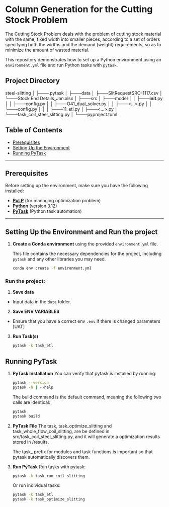 # Column Generation for the Cutting Stock Problem

The Cutting Stock Problem deals with the problem of cutting stock material with the same, fixed width into smaller pieces, according to a set of orders specifying both the widths and the demand (weight) requirements, so as to minimize the amount of wasted material.

This repository demonstrates how to set up a Python environment using an `environment.yml` file and run Python tasks with `pytask`.

## Project Directory

steel-slitting
│
├───.pytask
│
├───data
│   ├───SlitRequestSRO-1117.csv
│   └───Stock End Details_Jan.xlsx
│
├───src
│   ├───model
│   │   ├───__init__.py
│   │   ├───config.py
│   │   ├───O41_dual_solver.py
│   │   ├───<...>.py
│   │   └───config.py
│   │
│   ├───11_etl.py
│   ├───<...>.py
│   └───task_coil_steel_slitting.py
│
└───pyproject.toml

## Table of Contents
- [Prerequisites](#prerequisites)
- [Setting Up the Environment](#setting-up-the-environment)
- [Running PyTask](#running-pytask)
---
## Prerequisites

Before setting up the environment, make sure you have the following installed:

- **[PuLP](https://coin-or.github.io/pulp/)** (for managing optimization problem)
- **[Python](https://www.python.org/downloads/)** (version 3.12)
- **[PyTask](pytask-dev.readthedocs.io/)** (Python task automation)

---

## Setting Up the Environment and Run the project
1. **Create a Conda environment** using the provided `environment.yml` file.

   This file contains the necessary dependencies for the project, including `pytask` and any other libraries you may need.

   ```bash
   conda env create -f environment.yml
   ```

### Run the project:
1. **Save data**
- Input data in the `data` folder.

2. **Save ENV VARIABLES**
- Ensure that you have a correct env  `.env` if there is changed parameters [UAT]

3. **Run Task(s)**
   ```bash
   pytask -k task_etl
   ```

## Running PyTask

1. **PyTask Installation**
   You can verify that pytask is installed by running:
   ```bash
   pytask --version
   pytask -h | --help
   ```

   The build command is the default command, meaning the following two calls are identical:
   ```bash
   pytask
   pytask build
   ```
2. **PyTask File**
   The task, task_optimize_slitting and task_whole_flow_coil_slitting, are be defined in src/task_coil_steel_slitting.py, and it will generate a optimization results stored in /results.

   The task_ prefix for modules and task functions is important so that pytask automatically discovers them.

3. **Run PyTask**
   Run tasks with pytask:
   ```bash
   pytask -k task_run_coil_slitting
   ```
   Or run individual tasks:
   ```bash
   pytask -k task_etl
   pytask -k task_optimize_slitting
   ```

